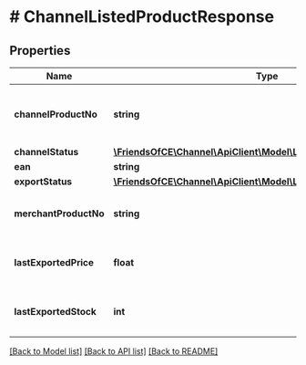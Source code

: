 # # ChannelListedProductResponse

## Properties

Name | Type | Description | Notes
------------ | ------------- | ------------- | -------------
**channelProductNo** | **string** | The unique product reference used by the Channel | [optional]
**channelStatus** | [**\FriendsOfCE\Channel\ApiClient\Model\ListedProductChannelStatus**](ListedProductChannelStatus.md) |  | [optional]
**ean** | **string** | EAN | [optional]
**exportStatus** | [**\FriendsOfCE\Channel\ApiClient\Model\ListedProductExportStatus**](ListedProductExportStatus.md) |  | [optional]
**merchantProductNo** | **string** | Your product number (SKU) | [optional]
**lastExportedPrice** | **float** | Your product last exported price | [optional]
**lastExportedStock** | **int** | Your product last exported stock | [optional]

[[Back to Model list]](../../README.md#models) [[Back to API list]](../../README.md#endpoints) [[Back to README]](../../README.md)
